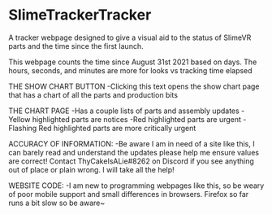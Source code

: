 # SlimeTrackerTracker
A tracker webpage designed to give a visual aid to the status of SlimeVR parts and the time since the first launch.

This webpage counts the time since August 31st 2021 based on days.
The hours, seconds, and minutes are more for looks vs tracking time elapsed

THE SHOW CHART BUTTON
-Clicking this text opens the show chart page that has a chart of all the parts and production bits

THE CHART PAGE
-Has a couple lists of parts and assembly updates
-Yellow highlighted parts are notices
-Red highlighted parts are urgent
-Flashing Red highlighted parts are more critically urgent

ACCURACY OF INFORMATION:
-Be aware I am in need of a site like this, I can barely read and understand the updates
please help me ensure values are correct! Contact ThyCakeIsALie#8262 on Discord if you see
anything out of place or plain wrong. I will take all the help!

WEBSITE CODE:
-I am new to programming webpages like this, so be weary of poor mobile support and small
differences in browsers. Firefox so far runs a bit slow so be aware~

